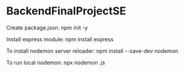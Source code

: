 # BackendFinalProjectSE

Create package.json: 
npm init -y

Install  express module: 
npm install express

To install nodemon server reloader: 
npm install --save-dev nodemon

To run local nodemon: 
npx nodemon <file>.js